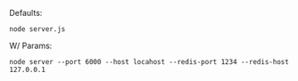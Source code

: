 Defaults:

    node server.js
    
W/ Params: 
  
    node server --port 6000 --host locahost --redis-port 1234 --redis-host 127.0.0.1